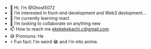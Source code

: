 - 👋 Hi, I’m @Ghost5072
- 👀 I’m interested in front-end development and Web3 devlopment...
- 🌱 I’m currently learning react
- 💞️ I’m looking to collaborate on anything new
- 📫 How to reach me ekekekekachi.c@gmail.com
- 😄 Pronouns: He
- ⚡ Fun fact: I'm weird 😂 and i'm into anime.

<!---
Ghost5072/Ghost5072 is a ✨ special ✨ repository because its `README.md` (this file) appears on your GitHub profile.
You can click the Preview link to take a look at your changes.
--->
